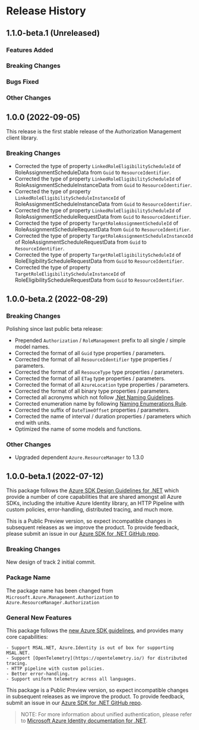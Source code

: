 # Release History

## 1.1.0-beta.1 (Unreleased)

### Features Added

### Breaking Changes

### Bugs Fixed

### Other Changes

## 1.0.0 (2022-09-05)

This release is the first stable release of the Authorization Management client library.

### Breaking Changes

- Corrected the type of property `LinkedRoleEligibilityScheduleId` of RoleAssignmentScheduleData from `Guid` to `ResourceIdentifier`.
- Corrected the type of property `LinkedRoleEligibilityScheduleId` of RoleAssignmentScheduleInstanceData from `Guid` to `ResourceIdentifier`.
- Corrected the type of property `LinkedRoleEligibilityScheduleInstanceId` of RoleAssignmentScheduleInstanceData from `Guid` to `ResourceIdentifier`.
- Corrected the type of property `LinkedRoleEligibilityScheduleId` of RoleAssignmentScheduleRequestData from `Guid` to `ResourceIdentifier`.
- Corrected the type of property `TargetRoleAssignmentScheduleId` of RoleAssignmentScheduleRequestData from `Guid` to `ResourceIdentifier`.
- Corrected the type of property `TargetRoleAssignmentScheduleInstanceId` of RoleAssignmentScheduleRequestData from `Guid` to `ResourceIdentifier`.
- Corrected the type of property `TargetRoleEligibilityScheduleId` of RoleEligibilityScheduleRequestData from `Guid` to `ResourceIdentifier`.
- Corrected the type of property `TargetRoleEligibilityScheduleInstanceId` of RoleEligibilityScheduleRequestData from `Guid` to `ResourceIdentifier`.

## 1.0.0-beta.2 (2022-08-29)

### Breaking Changes

Polishing since last public beta release:
- Prepended `Authorization` / `RoleManagement` prefix to all single / simple model names.
- Corrected the format of all `Guid` type properties / parameters.
- Corrected the format of all `ResourceIdentifier` type properties / parameters.
- Corrected the format of all `ResouceType` type properties / parameters.
- Corrected the format of all `ETag` type properties / parameters.
- Corrected the format of all `AzureLocation` type properties / parameters.
- Corrected the format of all binary type properties / parameters.
- Corrected all acronyms which not follow [.Net Naming Guidelines](https://docs.microsoft.com/dotnet/standard/design-guidelines/naming-guidelines).
- Corrected enumeration name by following [Naming Enumerations Rule](https://docs.microsoft.com/dotnet/standard/design-guidelines/names-of-classes-structs-and-interfaces#naming-enumerations).
- Corrected the suffix of `DateTimeOffset` properties / parameters.
- Corrected the name of interval / duration properties / parameters which end with units.
- Optimized the name of some models and functions.

### Other Changes

- Upgraded dependent `Azure.ResourceManager` to 1.3.0

## 1.0.0-beta.1 (2022-07-12)

This package follows the [Azure SDK Design Guidelines for .NET](https://azure.github.io/azure-sdk/dotnet_introduction.html) which provide a number of core capabilities that are shared amongst all Azure SDKs, including the intuitive Azure Identity library, an HTTP Pipeline with custom policies, error-handling, distributed tracing, and much more.

This is a Public Preview version, so expect incompatible changes in subsequent releases as we improve the product. To provide feedback, please submit an issue in our [Azure SDK for .NET GitHub repo](https://github.com/Azure/azure-sdk-for-net/issues).

### Breaking Changes

New design of track 2 initial commit.

### Package Name

The package name has been changed from `Microsoft.Azure.Management.Authorization` to `Azure.ResourceManager.Authorization`

### General New Features

This package follows the [new Azure SDK guidelines](https://azure.github.io/azure-sdk/general_introduction.html), and provides many core capabilities:

    - Support MSAL.NET, Azure.Identity is out of box for supporting MSAL.NET.
    - Support [OpenTelemetry](https://opentelemetry.io/) for distributed tracing.
    - HTTP pipeline with custom policies.
    - Better error-handling.
    - Support uniform telemetry across all languages.

This package is a Public Preview version, so expect incompatible changes in subsequent releases as we improve the product. To provide feedback, submit an issue in our [Azure SDK for .NET GitHub repo](https://github.com/Azure/azure-sdk-for-net/issues).

> NOTE: For more information about unified authentication, please refer to [Microsoft Azure Identity documentation for .NET](https://docs.microsoft.com//dotnet/api/overview/azure/identity-readme?view=azure-dotnet).
